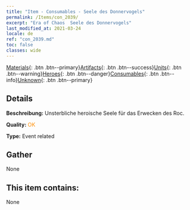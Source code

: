 ```yaml
---
title: "Item - Consumables - Seele des Donnervogels"
permalink: /Items/con_2039/
excerpt: "Era of Chaos  Seele des Donnervogels"
last_modified_at: 2021-03-24
locale: de
ref: "con_2039.md"
toc: false
classes: wide
---
```

 [Materials](/de/Items/){: .btn .btn--primary}[Artifacts](/de/Items/Artifacts/){: .btn .btn--success}[Units](/de/Items/Units/){: .btn .btn--warning}[Heroes](/de/Items/Heroes/){: .btn .btn--danger}[Consumables](/de/Items/Consumables/){: .btn .btn--info}[Unknown](/de/Items/Unknown/){: .btn .btn--primary}

## Details
 **Beschreibung:** Unsterbliche heroische Seele für das Erwecken des Roc.

 **Quality:** <span style="color: #FF8C00">OK</span>

 **Type:** Event related

## Gather

  None

## This item contains:

  None

